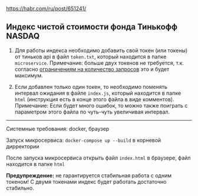 https://habr.com/ru/post/651241/

## Индекс чистой стоимости фонда Тинькофф NASDAQ

1. Для работы индекса необходимо добавить свой токен (или токены) от тиньков api в файл `token.txt`, который находится в папке `microservice`. Примечание: больше двух токенов не требуется, т.к. согласно [ограничениям на количество запросов](https://tinkoff.github.io/invest-openapi/rest/) это и будет максимум.

2. Если добавлен только один токен, то необходимо поменять интервал ожидания в файле `index.js`, который находится в папке `html` (инструкция есть в конце этого файла в виде комментов). Примечание: Если будет много ошибок, то можно также поиграть с параметром этого файла по чуть-чуть увеличивая интервал.

---

Системные требования: docker, браузер

Запуск микросервиса: `docker-compose up --build` в корневой дирректории

После запуска микросервиса открыть файл `index.html` в браузере, файл находится в папке `html` 

**Предупреждение:** не гарантируется стабильная работа с одним токеном! С двумя токенами индекс будет работать достаточно стабильно.
